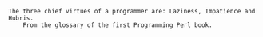     The three chief virtues of a programmer are: Laziness, Impatience and Hubris.
        From the glossary of the first Programming Perl book.

